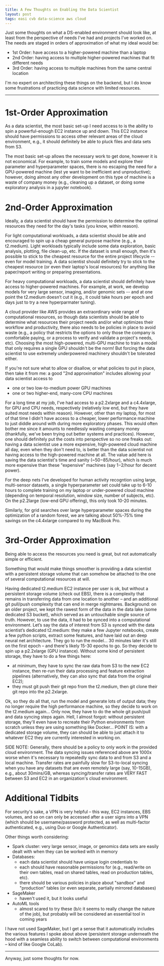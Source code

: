```yaml
---
title: A Few Thoughts on Enabling the Data Scientist
layout: post
tags: easi cvb data-science aws cloud
---
```


Just some thoughts on what a DS-enabled environment should look like, 
at least from the perspective of needs I've had and projects I've worked on. The
needs are staged in orders of approximation of what my ideal would be:
* 1st Order: have access to a higher-powered machine than a laptop
* 2nd Order: having access to multiple higher-powered machines that fit different needs
* 3rd Order: having access to multiple machines from the same central location

I'm no expert on architecting these things on the backend, but I do know
some frustrations of practicing data science with limited resources.
 
----

# 1st-Order Approximation 
As a data scientist, the most basic set-up I need access to is the ability to
spin a powerful-enough EC2 instance up and down. This EC2 instance should have permissions to access other 
relevant areas of the cloud environment, e.g., it should definitely be able to pluck files and data sets 
from S3. 

The most basic set-up allows the necessary work to get done, however it is not 
economical. For example, to train some models and explore their parameter and hyperparameter
spaces, there is no escaping the need for a GPU-powered machine (lest ye want to be 
inefficient and unproductive); however, doing almost any other development on this type
of machine is a waste of company money (e.g., cleaning up a dataset, or doing some exploratory
analysis in a jupyter notebook).
 
# 2nd-Order Approximation
Ideally, a data scientist should have the permission to determine the optimal 
resources they need for the day's tasks (you know, within reason).

For light computational workloads, a data scientist should be able and encouraged 
to spin up a cheap general purpose machine (e.g., a t2.medium). Light workloads typically
include some data exploration, basic analysis, plotting, file clean-up, etc. If the dataset is small 
enough, then it's possible to stick to the cheapest resource for the entire project lifecycle -- even
for model training. A data scientist should definitely try to stick to the cheapest resource (or
even their laptop's local resources) for anything like paper/report writing or preparing presentations.

For heavy computational workloads, a data scientist should definitely have access to higher-powered
machines. For example, at work, we develop models for very large sensor, imaging, and/or genomic sets -- and at 
one point the t2.medium doesn’t cut it (e.g., it could take hours per epoch and days just to try a new
hyperparmater tuning).  

A cloud provider like AWS provides an extraordinary wide range of computational resources, so though
data scientists should be able to determine what resources their
project needs and/or what optimizes their workflow and productivity, there also needs to be 
policies in place to avoid waste (e.g., a policy that restricts the options to only those the company is comfortable
paying, or a process to verify and validate a project's needs, etc). Choosing the most high-powered, multi-GPU machine 
to train a model that only requires a single GPU shouldn't be the norm!  But forcing the data scientist
to use extremely underpowered machinery shouldn't be tolerated either.

If you're not sure what to allow or disallow, or what policies to put in place, then take it from me:
a good "2nd approximation" includes allowing your data scientist access to 
* one or two low-to-medium power GPU machines 
* one or two higher-end, many-core CPU machines

For a long time at my job, I've had access to a p2.2xlarge and a c4.4xlarge, for GPU and CPU needs, 
respectively (relatively low end, but they have suited most needs within reason). However, other 
than my laptop, for most of that time I didn't have access to a cheaper, lower performance 
machine to just diddle around with during more exploratory phases. This would often bother me 
since it amounts to needlessly wasting company money (thankfully, we've been trying out better systems
and practices). However, one should definitely put the costs into perspective so no one 
freaks out: having a data scientist use a more expensive, high-powered cloud machine all day, even when they
don't need to, is better than the data scientist not having access to the high-powered machine
at all. The value add here is saving the data scientist's time and sanity (~$50-$85/hour), which is much 
more expensive than these "expensive" machines (say $1-$2/hour for decent power).  

For the deep nets I've developed for human activity recogntion using large, multi-sensor datasets, a single
hyperparameter set could take up to 6-10 hours to complete training on my laptop or under-powered cloud
machine (depending on temporal resolution, window size, number of subjects, etc).  On the p2.2large (low-end GPU
offering), this only took  10-20 minutes.  

Similarly, for grid searches over large hyperparameter spaces during the optimization of a random forest, we are 
talking about 50%-75% time savings on the c4.4xlarge compared to my MacBook Pro.   
 
# 3rd-Order Approximation
Being able to access the resources you need is great, but not automatically simple or 
efficient. 

Something that would make things smoother is providing a data scientist with a persistent storage
volume that can somehow be attached to the one of several computational resources at will.

Having dedicated t2.medium EC2 instance per user is ok, but without a persistent storage volume (check out EBS), 
there is a complexity that remains in transferring data from one location to another – and an additional git pull/push 
complexity that can end in merge nightmares.  Background:  on an older project, we kept the rawest form of the data 
in the data lake (some dedicated S3 bucket), which served as an untouchable single source of truth.  However, to use the 
data, it had to be synced into a computational environment.  Let’s say the data of interest from S3 is synced with the 
data scientist’s dedicated t2.medium:  they make a few Jupyter notebooks, create a few python scripts, extract some 
features, and have laid out an deep neural net architecture.  They go to run the model... 30 minutes later it's still on 
the first epoch – and there's likely 15-30 epochs to go.  So they decide to spin up a p2.2xlarge (GPU instance).  Without 
some kind of persistent storage, they have to do a few things here: 
* at minimum, they have to sync the raw data from S3 to the new EC2 instance, then re-run their data processing and 
 feature extraction pipelines (alternatively, they can also sync that data from the original EC2); 
* they must git push their git repo from the t2.medium, then git clone their git repo into the p2.2xlarge. 

Ok, so they do all that, run the model and generate lots of output data;  they no longer require the high performance machine, 
so they decide to work on the t2.medium again... Only now, they have to do the whole git push/pull and data syncing steps 
again.  Hell, I almost forgot: without persistent storage, they'll even have to recreate their Python environments from 
scratch unless they are using something like Docker...  POINT IS: with a dedicated storage volume, they can should be able
to just attach it to whatever EC2 they are currently interested in working on. 
 
SIDE NOTE:  Generally, there should be a policy to only work in the provided cloud environment.  The data syncing issues 
referenced above are 1000x worse when it's necessary to repeatedly sync data to and from S3 and a local machine.  Transfer 
rates are painfully slow for S3-to-local syncing when you have any datasets that are even remotely large (say, 10-15GB), 
e.g., about 30mins/GB, whereas syncing/transfer rates are VERY FAST between S3 and EC2 in an organization's cloud environment. 
 
# Additional Tidbits
For security's sake, a VPN is very helpful – this way, EC2 instances, EBS volumes, and so on can only be accessed 
after a user signs into a VPN (which should be username/password protected, as well as multi-factor authenticated, e.g., 
using Duo or Google Authenticator). 
 
Other things worth considering:
* Spark cluster:  very large sensor, image, or genomics data sets are easily dealt with when they can be worked with 
  in memory
* Databases:  
  - each data scientist should have unique login credentials to 
  - each should have reasonable permissions for (e.g., read/write on their own tables, read on shared tables, read on production tables, etc). 
  - there should be various policies in place about "sandbox" and "production" tables (or even separate, partially mirrored databases)
* SageMaker 
  - haven't used it, but it looks useful
* AutoML tools
  - almost scared to try these (b/c it seems to really change the nature of the job), but probably will be considered an 
    essential tool in coming years

I have not used SageMaker, but I get a sense that it automatically includes the various features I spoke about above (persistent 
storage underneath the hood with a seamless ability to switch between computational environments – kind of like Google CoLab).
 
---

Anyway, just some thoughts for now.
